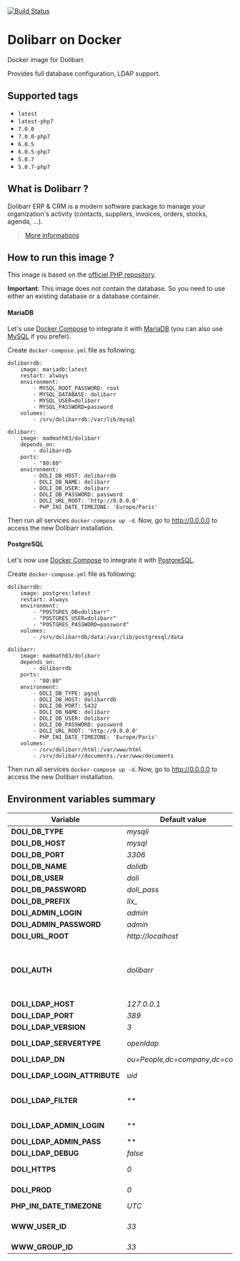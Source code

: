 [![Build Status](https://travis-ci.org/madmath03/docker-dolibarr.svg)](https://travis-ci.org/madmath03/docker-dolibarr)

# Dolibarr on Docker

Docker image for Dolibarr.

Provides full database configuration, LDAP support.

## Supported tags

* `latest`
* `latest-php7`
* `7.0.0`
* `7.0.0-php7`
* `6.0.5`
* `6.0.5-php7`
* `5.0.7`
* `5.0.7-php7`

## What is Dolibarr ?

Dolibarr ERP & CRM is a modern software package to manage your organization's activity (contacts, suppliers, invoices, orders, stocks, agenda, ...).

> [More informations](https://github.com/dolibarr/dolibarr)

## How to run this image ?

This image is based on the [officiel PHP repository](https://registry.hub.docker.com/_/php/).

**Important**: This image does not contain the database. So you need to use either an existing database or a database container.

#### MariaDB

Let's use [Docker Compose](https://docs.docker.com/compose/) to integrate it with [MariaDB](https://hub.docker.com/_/mariadb/) (you can also use [MySQL](https://hub.docker.com/_/mysql/) if you prefer).

Create `docker-compose.yml` file as following:

```
dolibarrdb:
    image: mariadb:latest
    restart: always
    environment:
        - MYSQL_ROOT_PASSWORD: root
        - MYSQL_DATABASE: dolibarr
        - MYSQL_USER=dolibarr
        - MYSQL_PASSWORD=password
    volumes:
        - /srv/dolibarrdb:/var/lib/mysql

dolibarr:
    image: madmath03/dolibarr
    depends_on:
        - dolibarrdb
    ports:
        - "80:80"
    environment:
        - DOLI_DB_HOST: dolibarrdb
        - DOLI_DB_NAME: dolibarr
        - DOLI_DB_USER: dolibarr
        - DOLI_DB_PASSWORD: password
        - DOLI_URL_ROOT: 'http://0.0.0.0'
        - PHP_INI_DATE_TIMEZONE: 'Europe/Paris'
```

Then run all services `docker-compose up -d`. Now, go to http://0.0.0.0 to access the new Dolibarr installation.

#### PostgreSQL

Let's now use [Docker Compose](https://docs.docker.com/compose/) to integrate it with [PostgreSQL](https://hub.docker.com/_/postgres/).

Create `docker-compose.yml` file as following:

```
dolibarrdb:
    image: postgres:latest
    restart: always
    environment:
        - "POSTGRES_DB=dolibarr"
        - "POSTGRES_USER=dolibarr"
        - "POSTGRES_PASSWORD=password"
    volumes:
        - /srv/dolibarrdb/data:/var/lib/postgresql/data

dolibarr:
    image: madmath03/dolibarr
    depends_on:
        - dolibarrdb
    ports:
        - "80:80"
    environment:
        - DOLI_DB_TYPE: pgsql
        - DOLI_DB_HOST: dolibarrdb
        - DOLI_DB_PORT: 5432
        - DOLI_DB_NAME: dolibarr
        - DOLI_DB_USER: dolibarr
        - DOLI_DB_PASSWORD: password
        - DOLI_URL_ROOT: 'http://0.0.0.0'
        - PHP_INI_DATE_TIMEZONE: 'Europe/Paris'
    volumes:
        - /srv/dolibarr/html:/var/www/html
        - /srv/dolibarr/documents:/var/www/documents
```

Then run all services `docker-compose up -d`. Now, go to http://0.0.0.0 to access the new Dolibarr installation.

## Environment variables summary

| Variable                      | Default value                 | Description |
| ----------------------------- | ------------------            | ----------- |
| **DOLI_DB_TYPE**              | *mysqli*                      | Database type. Possible values: mysqli, pgsql
| **DOLI_DB_HOST**              | *mysql*                       | Host name of the database server
| **DOLI_DB_PORT**              | *3306*                        | Port number of the database server
| **DOLI_DB_NAME**              | *dolidb*                      | Database name
| **DOLI_DB_USER**              | *doli*                        | Database user
| **DOLI_DB_PASSWORD**          | *doli_pass*                   | Database user's password
| **DOLI_DB_PREFIX**            | *llx_*                        | Database tables prefix
| **DOLI_ADMIN_LOGIN**          | *admin*                       | Admin's login create on the first boot
| **DOLI_ADMIN_PASSWORD**       | *admin*                       | Admin'password
| **DOLI_URL_ROOT**             | *http://localhost*            | Url root of the Dolibarr installation
| **DOLI_AUTH**                 | *dolibarr*                    | Login mode. Possible values: Any values found in files in htdocs/core/login directory after the "function_" string and before the ".php" string. You can also separate several values using a ",". In this case, Dolibarr will check login/pass for each value in order defined into value. However, note that this can't work with all values.
| **DOLI_LDAP_HOST**            | *127.0.0.1*                   | Host of the LDAP server
| **DOLI_LDAP_PORT**            | *389*                         | Port number of the LDAP server
| **DOLI_LDAP_VERSION**         | *3*                           | LDAP version
| **DOLI_LDAP_SERVERTYPE**      | *openldap*                    | LDAP server type. Possible values: openldap, activedirectory or egroupware
| **DOLI_LDAP_DN**              | *ou=People,dc=company,dc=com* | Base DN
| **DOLI_LDAP_LOGIN_ATTRIBUTE** | *uid*                         | LDAP login field. Possible values: uid or samaccountname for active directory
| **DOLI_LDAP_FILTER**          | **                            | If defined, two previous parameters are not used to find a user into LDAP. Ex: (uid=%1%) or &(uid=%1%)(isMemberOf=cn=Sales,ou=Groups,dc=company,dc=com).
| **DOLI_LDAP_ADMIN_LOGIN**     | **                            | Required only if anonymous bind disabled. Ex: cn=admin,dc=company,dc=com
| **DOLI_LDAP_ADMIN_PASS**      | **                            | Required only if anonymous bind disabled. Ex: secret
| **DOLI_LDAP_DEBUG**           | *false*                       | LDAP Debug
| **DOLI_HTTPS**                | *0*                           | Force the HTTPS mode. Can be used if Dolibarr is served through a secured reversed proxy. Possible values: 0 or 1
| **DOLI_PROD**                 | *0*                           | Production usage. When this parameter is defined, all errors messages are not reported. Possible values: 0 or 1
| **PHP_INI_DATE_TIMEZONE**     | *UTC*                         | Default timezone on PHP
| **WWW_USER_ID**               | *33*                          | ID of user www-data. ID will not changed if leave empty. During a development, it is very practical to put the same ID as the host user.
| **WWW_GROUP_ID**              | *33*                          | ID of group www-data. ID will not changed if leave empty.

